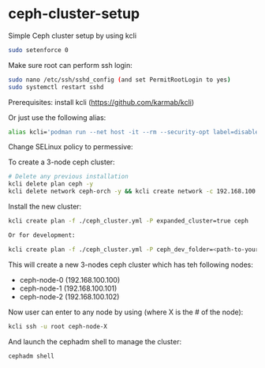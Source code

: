 # ceph-cluster-setup
Simple Ceph cluster setup by using kcli

``` bash
sudo setenforce 0
```
Make sure root can perform ssh login:

``` bash
sudo nano /etc/ssh/sshd_config (and set PermitRootLogin to yes)
sudo systemctl restart sshd
```
Prerequisites: install kcli (https://github.com/karmab/kcli)

Or just use the following alias:

``` bash
alias kcli='podman run --net host -it --rm --security-opt label=disable -v $HOME/.ssh:/root/.ssh -v $HOME/.kcli:/root/.kcli -v /var/lib/libvirt/images:/var/lib/libvirt/images -v /var/run/libvirt:/var/run/libvirt -v $PWD:/workdir -v /var/tmp:/ignitiondir quay.io/karmab/kcli:2543a61'
```
Change SELinux policy to permessive:

To create a 3-node ceph cluster:

``` bash
# Delete any previous installation
kcli delete plan ceph -y
kcli delete network ceph-orch -y && kcli create network -c 192.168.100.0/24 ceph-orch
```

Install the new cluster:

``` bash
kcli create plan -f ./ceph_cluster.yml -P expanded_cluster=true ceph

Or for development:

kcli create plan -f ./ceph_cluster.yml -P ceph_dev_folder=<path-to-your-ceph-src> -P expanded_cluster=true ceph
```

This will create a new 3-nodes ceph cluster which has teh following nodes:
- ceph-node-0 (192.168.100.100)
- ceph-node-1 (192.168.100.101)
- ceph-node-2 (192.168.100.102)

Now user can enter to any node by using (where X is the # of the node):

``` bash
kcli ssh -u root ceph-node-X
```

And launch the cephadm shell to manage the cluster:

``` bash
cephadm shell
```
